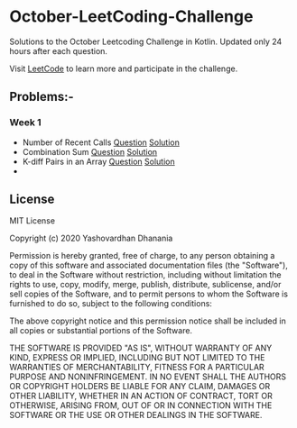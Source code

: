 # October-LeetCoding-Challenge
Solutions to the October Leetcoding Challenge in Kotlin. Updated only 24 hours after each question.

Visit [LeetCode](https://leetcode.com/) to learn more and participate in the challenge.

## Problems:-
### Week 1
- Number of Recent Calls [Question](src/questions/week1/Number-of-Recent-Calls.md) [Solution](src/solutions/week1/RecentCounter.kt)
- Combination Sum [Question](src/questions/week1/Combination-Sum.md) [Solution](src/solutions/week1/RecentCounter.kt)
- K-diff Pairs in an Array [Question](src/questions/week1/k-diff-pairs.md) [Solution](src/solutions/week1/KDiffPairs.kt)
- 
## License
MIT License

Copyright (c) 2020 Yashovardhan Dhanania 

Permission is hereby granted, free of charge, to any person obtaining a copy
of this software and associated documentation files (the "Software"), to deal
in the Software without restriction, including without limitation the rights
to use, copy, modify, merge, publish, distribute, sublicense, and/or sell
copies of the Software, and to permit persons to whom the Software is
furnished to do so, subject to the following conditions:

The above copyright notice and this permission notice shall be included in all
copies or substantial portions of the Software.

THE SOFTWARE IS PROVIDED "AS IS", WITHOUT WARRANTY OF ANY KIND, EXPRESS OR
IMPLIED, INCLUDING BUT NOT LIMITED TO THE WARRANTIES OF MERCHANTABILITY,
FITNESS FOR A PARTICULAR PURPOSE AND NONINFRINGEMENT. IN NO EVENT SHALL THE
AUTHORS OR COPYRIGHT HOLDERS BE LIABLE FOR ANY CLAIM, DAMAGES OR OTHER
LIABILITY, WHETHER IN AN ACTION OF CONTRACT, TORT OR OTHERWISE, ARISING FROM,
OUT OF OR IN CONNECTION WITH THE SOFTWARE OR THE USE OR OTHER DEALINGS IN THE
SOFTWARE.
